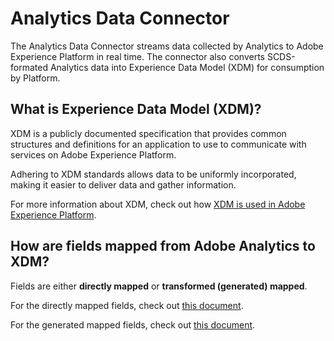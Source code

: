# Analytics Data Connector

The Analytics Data Connector streams data collected by Analytics to Adobe Experience Platform in real time. The connector also converts SCDS-formated Analytics data into Experience Data Model (XDM) for consumption by Platform.

## What is Experience Data Model (XDM)?

XDM is a publicly documented specification that provides common structures and definitions for an application to use to communicate with services on Adobe Experience Platform. 

Adhering to XDM standards allows data to be uniformly incorporated, making it easier to deliver data and gather information.

For more information about XDM, check out how [XDM is used in Adobe Experience Platform][xdm].

## How are fields mapped from Adobe Analytics to XDM?

Fields are either **directly mapped** or **transformed (generated) mapped**.

For the directly mapped fields, check out [this document][direct].

For the generated mapped fields, check out [this document][indirect].

[xdm]: ../schema_registry/xdm_system/xdm_system_in_experience_platform.md

[direct]: direct_mapping_fields.md
[indirect]: generated_mapping_fields.md